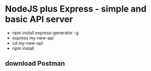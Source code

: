 # NodeJS plus Express - simple and basic API server

- npm install express-generator -g
- express my-new-api
- cd my-new-api
- npm install

## download Postman
